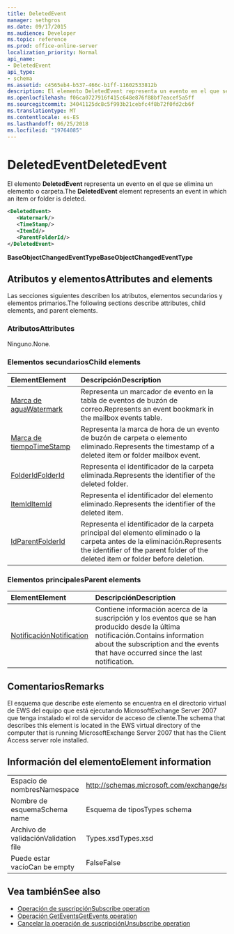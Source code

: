 ```yaml
---
title: DeletedEvent
manager: sethgros
ms.date: 09/17/2015
ms.audience: Developer
ms.topic: reference
ms.prod: office-online-server
localization_priority: Normal
api_name:
- DeletedEvent
api_type:
- schema
ms.assetid: c4565eb4-b537-466c-b1ff-11602533812b
description: El elemento DeletedEvent representa un evento en el que se elimina un elemento o carpeta.
ms.openlocfilehash: f06ca0727916f415c648e876f88bf7eacef5a5ff
ms.sourcegitcommit: 34041125dc8c5f993b21cebfc4f8b72f0fd2cb6f
ms.translationtype: MT
ms.contentlocale: es-ES
ms.lasthandoff: 06/25/2018
ms.locfileid: "19764085"
---
```

# <a name="deletedevent"></a><span data-ttu-id="ee05e-103">DeletedEvent</span><span class="sxs-lookup"><span data-stu-id="ee05e-103">DeletedEvent</span></span>

<span data-ttu-id="ee05e-104">El elemento **DeletedEvent** representa un evento en el que se elimina un elemento o carpeta.</span><span class="sxs-lookup"><span data-stu-id="ee05e-104">The **DeletedEvent** element represents an event in which an item or folder is deleted.</span></span> 
  
```xml
<DeletedEvent>
   <Watermark/>
   <TimeStamp/>
   <ItemId/>
   <ParentFolderId/>
</DeletedEvent>
```

<span data-ttu-id="ee05e-105">**BaseObjectChangedEventType**</span><span class="sxs-lookup"><span data-stu-id="ee05e-105">**BaseObjectChangedEventType**</span></span>

## <a name="attributes-and-elements"></a><span data-ttu-id="ee05e-106">Atributos y elementos</span><span class="sxs-lookup"><span data-stu-id="ee05e-106">Attributes and elements</span></span>

<span data-ttu-id="ee05e-107">Las secciones siguientes describen los atributos, elementos secundarios y elementos primarios.</span><span class="sxs-lookup"><span data-stu-id="ee05e-107">The following sections describe attributes, child elements, and parent elements.</span></span>
  
### <a name="attributes"></a><span data-ttu-id="ee05e-108">Atributos</span><span class="sxs-lookup"><span data-stu-id="ee05e-108">Attributes</span></span>

<span data-ttu-id="ee05e-109">Ninguno.</span><span class="sxs-lookup"><span data-stu-id="ee05e-109">None.</span></span>
  
### <a name="child-elements"></a><span data-ttu-id="ee05e-110">Elementos secundarios</span><span class="sxs-lookup"><span data-stu-id="ee05e-110">Child elements</span></span>

|<span data-ttu-id="ee05e-111">**Element**</span><span class="sxs-lookup"><span data-stu-id="ee05e-111">**Element**</span></span>|<span data-ttu-id="ee05e-112">**Descripción**</span><span class="sxs-lookup"><span data-stu-id="ee05e-112">**Description**</span></span>|
|:-----|:-----|
|[<span data-ttu-id="ee05e-113">Marca de agua</span><span class="sxs-lookup"><span data-stu-id="ee05e-113">Watermark</span></span>](watermark.md) <br/> |<span data-ttu-id="ee05e-114">Representa un marcador de evento en la tabla de eventos de buzón de correo.</span><span class="sxs-lookup"><span data-stu-id="ee05e-114">Represents an event bookmark in the mailbox events table.</span></span>  <br/> |
|[<span data-ttu-id="ee05e-115">Marca de tiempo</span><span class="sxs-lookup"><span data-stu-id="ee05e-115">TimeStamp</span></span>](timestamp.md) <br/> |<span data-ttu-id="ee05e-116">Representa la marca de hora de un evento de buzón de carpeta o elemento eliminado.</span><span class="sxs-lookup"><span data-stu-id="ee05e-116">Represents the timestamp of a deleted item or folder mailbox event.</span></span>  <br/> |
|[<span data-ttu-id="ee05e-117">FolderId</span><span class="sxs-lookup"><span data-stu-id="ee05e-117">FolderId</span></span>](folderid.md) <br/> |<span data-ttu-id="ee05e-118">Representa el identificador de la carpeta eliminada.</span><span class="sxs-lookup"><span data-stu-id="ee05e-118">Represents the identifier of the deleted folder.</span></span>  <br/> |
|[<span data-ttu-id="ee05e-119">ItemId</span><span class="sxs-lookup"><span data-stu-id="ee05e-119">ItemId</span></span>](itemid.md) <br/> |<span data-ttu-id="ee05e-120">Representa el identificador del elemento eliminado.</span><span class="sxs-lookup"><span data-stu-id="ee05e-120">Represents the identifier of the deleted item.</span></span>  <br/> |
|[<span data-ttu-id="ee05e-121">Id</span><span class="sxs-lookup"><span data-stu-id="ee05e-121">ParentFolderId</span></span>](parentfolderid.md) <br/> |<span data-ttu-id="ee05e-122">Representa el identificador de la carpeta principal del elemento eliminado o la carpeta antes de la eliminación.</span><span class="sxs-lookup"><span data-stu-id="ee05e-122">Represents the identifier of the parent folder of the deleted item or folder before deletion.</span></span>  <br/> |
   
### <a name="parent-elements"></a><span data-ttu-id="ee05e-123">Elementos principales</span><span class="sxs-lookup"><span data-stu-id="ee05e-123">Parent elements</span></span>

|<span data-ttu-id="ee05e-124">**Element**</span><span class="sxs-lookup"><span data-stu-id="ee05e-124">**Element**</span></span>|<span data-ttu-id="ee05e-125">**Descripción**</span><span class="sxs-lookup"><span data-stu-id="ee05e-125">**Description**</span></span>|
|:-----|:-----|
|[<span data-ttu-id="ee05e-126">Notificación</span><span class="sxs-lookup"><span data-stu-id="ee05e-126">Notification</span></span>](notification-ex15websvcsotherref.md) <br/> |<span data-ttu-id="ee05e-127">Contiene información acerca de la suscripción y los eventos que se han producido desde la última notificación.</span><span class="sxs-lookup"><span data-stu-id="ee05e-127">Contains information about the subscription and the events that have occurred since the last notification.</span></span>  <br/> |
   
## <a name="remarks"></a><span data-ttu-id="ee05e-128">Comentarios</span><span class="sxs-lookup"><span data-stu-id="ee05e-128">Remarks</span></span>

<span data-ttu-id="ee05e-129">El esquema que describe este elemento se encuentra en el directorio virtual de EWS del equipo que está ejecutando MicrosoftExchange Server 2007 que tenga instalado el rol de servidor de acceso de cliente.</span><span class="sxs-lookup"><span data-stu-id="ee05e-129">The schema that describes this element is located in the EWS virtual directory of the computer that is running MicrosoftExchange Server 2007 that has the Client Access server role installed.</span></span>
  
## <a name="element-information"></a><span data-ttu-id="ee05e-130">Información del elemento</span><span class="sxs-lookup"><span data-stu-id="ee05e-130">Element information</span></span>

|||
|:-----|:-----|
|<span data-ttu-id="ee05e-131">Espacio de nombres</span><span class="sxs-lookup"><span data-stu-id="ee05e-131">Namespace</span></span>  <br/> |http://schemas.microsoft.com/exchange/services/2006/types  <br/> |
|<span data-ttu-id="ee05e-132">Nombre de esquema</span><span class="sxs-lookup"><span data-stu-id="ee05e-132">Schema name</span></span>  <br/> |<span data-ttu-id="ee05e-133">Esquema de tipos</span><span class="sxs-lookup"><span data-stu-id="ee05e-133">Types schema</span></span>  <br/> |
|<span data-ttu-id="ee05e-134">Archivo de validación</span><span class="sxs-lookup"><span data-stu-id="ee05e-134">Validation file</span></span>  <br/> |<span data-ttu-id="ee05e-135">Types.xsd</span><span class="sxs-lookup"><span data-stu-id="ee05e-135">Types.xsd</span></span>  <br/> |
|<span data-ttu-id="ee05e-136">Puede estar vacío</span><span class="sxs-lookup"><span data-stu-id="ee05e-136">Can be empty</span></span>  <br/> |<span data-ttu-id="ee05e-137">False</span><span class="sxs-lookup"><span data-stu-id="ee05e-137">False</span></span>  <br/> |
   
## <a name="see-also"></a><span data-ttu-id="ee05e-138">Vea también</span><span class="sxs-lookup"><span data-stu-id="ee05e-138">See also</span></span>

- [<span data-ttu-id="ee05e-139">Operación de suscripción</span><span class="sxs-lookup"><span data-stu-id="ee05e-139">Subscribe operation</span></span>](subscribe-operation.md)  
- [<span data-ttu-id="ee05e-140">Operación GetEvents</span><span class="sxs-lookup"><span data-stu-id="ee05e-140">GetEvents operation</span></span>](getevents-operation.md)  
- [<span data-ttu-id="ee05e-141">Cancelar la operación de suscripción</span><span class="sxs-lookup"><span data-stu-id="ee05e-141">Unsubscribe operation</span></span>](unsubscribe-operation.md)


